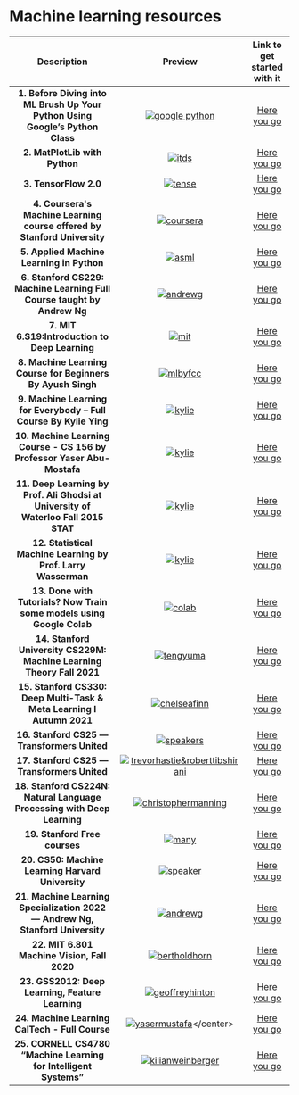 # Machine learning resources

|                                    Description                                     |                                                                                                                                                        Preview                                                                                                                                                        |                                                                                      Link to get started with it                                                                                      |
| :--------------------------------------------------------------------------------: | :-------------------------------------------------------------------------------------------------------------------------------------------------------------------------------------------------------------------------------------------------------------------------------------------------------------------: | :---------------------------------------------------------------------------------------------------------------------------------------------------------------------------------------------------: |
|   **1. Before Diving into ML Brush Up Your Python Using Google’s Python Class**    |                                                                                  <center> [![google python](https://i.ytimg.com/vi/wgYbksLbaqU/mqdefault.jpg "google python")](https://developers.google.com/edu/python/) </center>                                                                                   |                                                                       [Here you go](https://developers.google.com/edu/python/)                                                                        |
|                           **2. MatPlotLib with Python**                            |                                                                                  <center> [![itds](https://i.ytimg.com/vi/Y5x8xvDnLXk/mqdefault.jpg "itds")](https://www.udemy.com/course/matplotlib-with-python/ "itds") </center>                                                                                   |                                                                  [Here you go](https://www.udemy.com/course/matplotlib-with-python/)                                                                  |
|                               **3. TensorFlow 2.0**                                |                                                                             <center> [![tense](https://i.ytimg.com/vi/tPYj3fFJGjk/mqdefault.jpg "tense")](https://www.freecodecamp.org/news/massive-tensorflow-2-0-free-course) </center>                                                                             |                                                          [Here you go](https://www.freecodecamp.org/news/massive-tensorflow-2-0-free-course)                                                          |
|      **4. Coursera's Machine Learning course offered by Stanford University**      |                                                                                     <center> [![coursera](https://i.ytimg.com/vi/4nsdARJGzJ0/mqdefault.jpg "coursera")](https://www.coursera.org/learn/machine-learning)</center>                                                                                     |                                                                    [Here you go](https://www.coursera.org/learn/machine-learning)                                                                     |
|                     **5. Applied Machine Learning in Python**                      |                                                                                     <center> [![asml](https://i.ytimg.com/vi/hkagmGAu74Y/mqdefault.jpg "asml")](https://www.coursera.org/learn/python-machine-learning)</center>                                                                                      |                                                                 [Here you go](https://www.coursera.org/learn/python-machine-learning)                                                                 |
|      **6. Stanford CS229: Machine Learning Full Course taught by Andrew Ng**       |                                                                         <center> [![andrewg](https://i.ytimg.com/vi/jGwO_UgTS7I/mqdefault.jpg "andrewg ")](https://www.youtube.com/playlist?list=PLoROMvodv4rMiGQp3WXShtMGgzqpfVfbU)</center>                                                                         |                                                        [Here you go](https://www.youtube.com/playlist?list=PLoROMvodv4rMiGQp3WXShtMGgzqpfVfbU)                                                        |
|                   **7. MIT 6.S19:Introduction to Deep Learning**                   |                                                                             <center> [![mit](https://i.ytimg.com/vi/7sB052Pz0sQ/mqdefault.jpg "mit")](https://www.youtube.com/playlist?list=PLtBw6njQRU-rwp5__7C0oIVt26ZgjG9NI)</center>                                                                              |                                                        [Here you go](https://www.youtube.com/playlist?list=PLtBw6njQRU-rwp5__7C0oIVt26ZgjG9NI)                                                        |
|            **8. Machine Learning Course for Beginners By Ayush Singh**             |                                                                          <center> [![mlbyfcc](https://i.ytimg.com/vi/NWONeJKn6kc/mqdefault.jpg "mlbyfcc")](https://www.youtube.com/watch?v=NWONeJKn6kc&ab_channel=freeCodeCamp.org)</center>                                                                          |                                                        [Here you go](https://www.youtube.com/watch?v=NWONeJKn6kc&ab_channel=freeCodeCamp.org)                                                         |
|         **9. Machine Learning for Everybody – Full Course By Kylie Ying**          |                                                                            <center> [![kylie](https://i.ytimg.com/vi/i_LwzRVP7bg/mqdefault.jpg "kylie")](https://www.youtube.com/watch?v=i_LwzRVP7bg&ab_channel=freeCodeCamp.org)</center>                                                                            |                                                        [Here you go](https://www.youtube.com/watch?v=i_LwzRVP7bg&ab_channel=freeCodeCamp.org)                                                         |
|      **10. Machine Learning Course - CS 156 by Professor Yaser Abu-Mostafa**       |                                                                                   <center> [![kylie](https://i.ytimg.com/vi/mbyG85GZ0PI/mqdefault.jpg "kylie")](https://www.youtube.com/playlist?list=PLD63A284B7615313A)</center>                                                                                    |                                                                [Here you go](https://www.youtube.com/playlist?list=PLD63A284B7615313A)                                                                |
| **11. Deep Learning by Prof. Ali Ghodsi at University of Waterloo Fall 2015 STAT** |                                                                           <center> [![kylie](https://i.ytimg.com/vi/fyAZszlPphs/mqdefault.jpg "kylie")](https://www.youtube.com/playlist?list=PLehuLRPyt1Hyi78UOkMPWCGRxGcA9NVOE)</center>                                                                            |                                                        [Here you go](https://www.youtube.com/playlist?list=PLehuLRPyt1Hyi78UOkMPWCGRxGcA9NVOE)                                                        |
|           **12. Statistical Machine Learning by Prof. Larry Wasserman**            |                                                                           <center> [![kylie](https://i.ytimg.com/vi/BmqPPHyKyR4/mqdefault.jpg "kylie")](https://www.youtube.com/playlist?list=PLjbUi5mgii6BWEUZf7He6nowWvGne_Y8r)</center>                                                                            |                                                        [Here you go](https://www.youtube.com/playlist?list=PLjbUi5mgii6BWEUZf7He6nowWvGne_Y8r)                                                        |
|       **13. Done with Tutorials? Now Train some models using Google Colab**        |                                                                                              <center> [![colab](https://i.ytimg.com/vi/FXBEW5YeD_E/mqdefault.jpg "colab")](https://colab.research.google.com/)</center>                                                                                               |                                                                           [Here you go](https://colab.research.google.com/)                                                                           |
|       **14. Stanford University CS229M: Machine Learning Theory Fall 2021**        |                                                                        <center> [![tengyuma](https://i.ytimg.com/vi/I-tmjGFaaBg/hqdefault.jpg)](https://www.youtube.com/watch?v=I-tmjGFaaBg&list=PLoROMvodv4rP8nAmISxFINlGKSK4rbLKh)</center>                                                                         |                                                  [Here you go](https://www.youtube.com/watch?v=I-tmjGFaaBg&list=PLoROMvodv4rP8nAmISxFINlGKSK4rbLKh)                                                   |
|       **15. Stanford CS330: Deep Multi-Task & Meta Learning I Autumn 2021**        |                                                                       <center> [![chelseafinn](https://i.ytimg.com/vi/dYmJd_fJLW0/hqdefault.jpg)](https://www.youtube.com/watch?v=dYmJd_fJLW0&list=PLoROMvodv4rMIJ-TvblAIkw28Wxi27B36)</center>                                                                       |                                                  [Here you go](https://www.youtube.com/watch?v=dYmJd_fJLW0&list=PLoROMvodv4rMIJ-TvblAIkw28Wxi27B36)                                                   |
|                    **16. Stanford CS25 — Transformers United**                     |                                                                        <center> [![speakers](https://i.ytimg.com/vi/P127jhj-8-Y/hqdefault.jpg)](https://www.youtube.com/watch?v=P127jhj-8-Y&list=PLoROMvodv4rNiJRchCzutFw5ItR_Z27CM)</center>                                                                         |                                                  [Here you go](https://www.youtube.com/watch?v=P127jhj-8-Y&list=PLoROMvodv4rNiJRchCzutFw5ItR_Z27CM)                                                   |
|                    **17. Stanford CS25 — Transformers United**                     |                                                              <center> [![trevorhastie&roberttibshirani](https://i.ytimg.com/vi/LvySJGj-88U/hqdefault.jpg)](https://www.youtube.com/watch?v=LvySJGj-88U&list=PLoROMvodv4rOzrYsAxzQyHb8n_RWNuS1e)</center>                                                              |                                                  [Here you go](https://www.youtube.com/watch?v=LvySJGj-88U&list=PLoROMvodv4rOzrYsAxzQyHb8n_RWNuS1e)                                                   |
|      **18. Stanford CS224N: Natural Language Processing with Deep Learning**       |                                                                 <center> [![christophermanning](https://i.ytimg.com/vi/rmVRLeJRkl4/hqdefault.jpg)](https://www.youtube.com/watch?v=rmVRLeJRkl4&list=PLoROMvodv4rOSH4v6133s9LFPRHjEmbmJ&t=5s)</center>                                                                 |                                                [Here you go](https://www.youtube.com/watch?v=rmVRLeJRkl4&list=PLoROMvodv4rOSH4v6133s9LFPRHjEmbmJ&t=5s)                                                |
|                           **19. Stanford Free courses**                            | <center> [![many](https://th.bing.com/th/id/OIP.z-oeYMwfL8w192v8ggQbVgHaE8?w=240&h=180&c=7&r=0&o=5&dpr=1.4&pid=1.7)](https://online.stanford.edu/explore?topics%5B1054%5D=1054&type=All&filter%5B0%5D=free_or_paid%3Afree&filter%5B1%5D=topic%3A1047&filter%5B2%5D=topic%3A1062&items_per_page=12&keywords=)</center> | [Here you go](https://online.stanford.edu/explore?topics%5B1054%5D=1054&type=All&filter%5B0%5D=free_or_paid%3Afree&filter%5B1%5D=topic%3A1047&filter%5B2%5D=topic%3A1062&items_per_page=12&keywords=) |
|                 **20. CS50: Machine Learning Harvard University**                  |                                                                         <center> [![speaker](https://i.ytimg.com/vi/LucW-p6zC5c/hqdefault.jpg)](https://www.youtube.com/watch?v=LucW-p6zC5c&list=PLev3wYDe24HJvAcOi8-CIcIBembBE70GF)</center>                                                                         |                                                  [Here you go](https://www.youtube.com/watch?v=LucW-p6zC5c&list=PLev3wYDe24HJvAcOi8-CIcIBembBE70GF)                                                   |
|   **21. Machine Learning Specialization 2022 — Andrew Ng, Stanford University**    |                                                                      <center> [![andrewg](https://i.ytimg.com/vi/y8JgiWcUnU8/hqdefault.jpg)](https://www.youtube.com/watch?v=y8JgiWcUnU8&list=PLxfEOJXRm7eZKJyovNH-lE3ooXTsOCvfC&t=2s)</center>                                                                       |                                                [Here you go](https://www.youtube.com/watch?v=y8JgiWcUnU8&list=PLxfEOJXRm7eZKJyovNH-lE3ooXTsOCvfC&t=2s)                                                |
|                    **22. MIT 6.801 Machine Vision, Fall 2020**                     |                                                                      <center> [![bertholdhorn](https://i.ytimg.com/vi/tY2gczObpfU/hqdefault.jpg)](https://www.youtube.com/watch?v=tY2gczObpfU&list=PLUl4u3cNGP63pfpS1gV5P9tDxxL_e4W8O)</center>                                                                       |                                                  [Here you go](https://www.youtube.com/watch?v=tY2gczObpfU&list=PLUl4u3cNGP63pfpS1gV5P9tDxxL_e4W8O)                                                   |
|                  **23. GSS2012: Deep Learning, Feature Learning**                  |                                                                   <center> [![geoffreyhinton](https://i.ytimg.com/vi/bO9nHq2AqbQ/hqdefault.jpg)](https://www.youtube.com/watch?v=GJdWESd543Y&list=PLHyI3Fbmv0SdzMHAy0aN59oYnLy5vyyTA&t=1s)</center>                                                                   |                                                [Here you go](https://www.youtube.com/watch?v=GJdWESd543Y&list=PLHyI3Fbmv0SdzMHAy0aN59oYnLy5vyyTA&t=1s)                                                |
|                   **24. Machine Learning CalTech - Full Course**                   |                                                                      <center> [![yasermustafa](https://i.ytimg.com/vi/1GMFTqjKyw8/hqdefault.jpg)](https://www.youtube.com/watch?v=1GMFTqjKyw8&list=PLH5_eZVldmtVQwk1HVnsnKHCBITntIjo_)</center>                                                                       |                                                  [Here you go](https://www.youtube.com/watch?v=1GMFTqjKyw8&list=PLH5_eZVldmtVQwk1HVnsnKHCBITntIjo_)                                                   |
|         **25. CORNELL CS4780 “Machine Learning for Intelligent Systems”**          |                                                                    <center> [![kilianweinberger](https://i.ytimg.com/vi/MrLPzBxG95I/hqdefault.jpg)](https://www.youtube.com/watch?v=MrLPzBxG95I&list=PLl8OlHZGYOQ7bkVbuRthEsaLr7bONzbXS)</center>                                                                     |                                                  [Here you go](https://www.youtube.com/watch?v=MrLPzBxG95I&list=PLl8OlHZGYOQ7bkVbuRthEsaLr7bONzbXS)                                                   |
